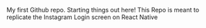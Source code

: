 My first Github repo. Starting things out here! This Repo is meant to replicate the Instagram Login screen on React Native
